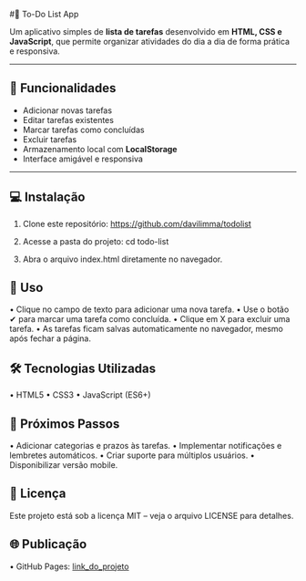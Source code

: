 #📝 To-Do List App

Um aplicativo simples de **lista de tarefas** desenvolvido em **HTML, CSS e JavaScript**, que permite organizar atividades do dia a dia de forma prática e responsiva.

---

## 🚀 Funcionalidades
- Adicionar novas tarefas
- Editar tarefas existentes
- Marcar tarefas como concluídas
- Excluir tarefas
- Armazenamento local com **LocalStorage**
- Interface amigável e responsiva

---

## 💻 Instalação

1. Clone este repositório:
https://github.com/davilimma/todolist

2. Acesse a pasta do projeto:
cd todo-list

3. Abra o arquivo index.html diretamente no navegador.

## 📖 Uso
•	Clique no campo de texto para adicionar uma nova tarefa.
•	Use o botão ✔ para marcar uma tarefa como concluída.
•	Clique em X para excluir uma tarefa.
•	As tarefas ficam salvas automaticamente no navegador, mesmo após fechar a página.

## 🛠️ Tecnologias Utilizadas
•	HTML5
• CSS3
• JavaScript (ES6+)

## 📌 Próximos Passos
•	Adicionar categorias e prazos às tarefas.
•	Implementar notificações e lembretes automáticos.
•	Criar suporte para múltiplos usuários.
•	Disponibilizar versão mobile.

## 📄 Licença
Este projeto está sob a licença MIT – veja o arquivo LICENSE para detalhes.

## 🌐 Publicação
•	GitHub Pages: [link_do_projeto](https://github.com/davilimma/todolist)



